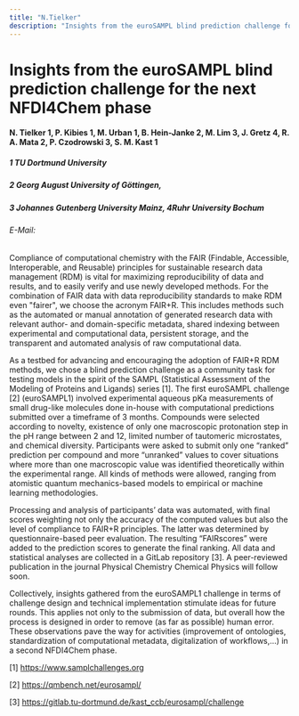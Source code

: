 ```yaml
---
title: "N.Tielker"
description: "Insights from the euroSAMPL blind prediction challenge for the next NFDI4Chem phase"
---
```


# Insights from the euroSAMPL blind prediction challenge for the next NFDI4Chem phase

#### N. Tielker 1, P. Kibies 1, M. Urban 1, B. Hein-Janke 2, M. Lim 3, J. Gretz 4, R. A. Mata 2,   P. Czodrowski 3, S. M. Kast 1


##### 1 TU Dortmund University 
##### 2 Georg August University of Göttingen, 
##### 3 Johannes Gutenberg University Mainz, 4Ruhr University Bochum

###### E-Mail: 

Compliance of computational chemistry with the FAIR (Findable, Accessible, Interoperable, and Reusable) principles for sustainable research data management (RDM) is vital for maximizing reproducibility of data and results, and to easily verify and use newly developed methods. For the combination of FAIR data with data reproducibility standards to make RDM even "fairer", we choose the acronym FAIR+R. This includes methods such as the automated or manual annotation of generated research data with relevant author- and domain-specific metadata, shared indexing between experimental and computational data, persistent storage, and the transparent and automated analysis of raw computational data.

As a testbed for advancing and encouraging the adoption of FAIR+R RDM methods, we chose a blind prediction challenge as a community task for testing models in the spirit of the SAMPL (Statistical Assessment of the Modeling of Proteins and Ligands) series [1]. The first euroSAMPL challenge [2] (euroSAMPL1) involved experimental aqueous pKa measurements of small drug-like molecules done in-house with computational predictions submitted over a timeframe of 3 months. Compounds were selected according to novelty, existence of only one macroscopic protonation step in the pH range between 2 and 12, limited number of tautomeric microstates, and chemical diversity. Participants were asked to submit only one “ranked” prediction per compound and more “unranked” values to cover situations where more than one macroscopic value was identified theoretically within the experimental range. All kinds of methods were allowed, ranging from atomistic quantum mechanics-based models to empirical or machine learning methodologies. 

Processing and analysis of participants’ data was automated, with final scores weighting not only the accuracy of the computed values but also the level of compliance to FAIR+R principles. The latter was determined by questionnaire-based peer evaluation. The resulting “FAIRscores” were added to the prediction scores to generate the final ranking. All data and statistical analyses are collected in a GitLab repository [3]. A peer-reviewed publication in the journal Physical Chemistry Chemical Physics will follow soon.

Collectively, insights gathered from the euroSAMPL1 challenge in terms of challenge design and technical implementation stimulate ideas for future rounds. This applies not only to the submission of data, but overall how the process is designed in order to remove (as far as possible) human error. These observations pave the way for activities (improvement of ontologies, standardization of computational metadata, digitalization of workflows,...) in a second NFDI4Chem phase.

[1]	https://www.samplchallenges.org

[2]	https://qmbench.net/eurosampl/

[3]	https://gitlab.tu-dortmund.de/kast_ccb/eurosampl/challenge
